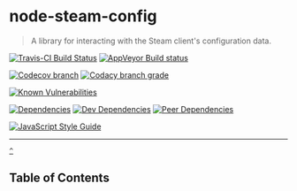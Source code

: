 # node-steam-config

> A library for interacting with the Steam client's configuration data.

[![Travis-CI Build Status](https://travis-ci.org/l3laze/node-steam-config.svg?branch=master)](https://travis-ci.org/l3laze/node-steam-config?branch=master) [![AppVeyor Build status](https://ci.appveyor.com/api/projects/status/mhpi0l2hog0lbmuw/branch/master?svg=true)](https://ci.appveyor.com/project/l3laze/node-steam-config/branch/master)

[![Codecov branch](https://img.shields.io/codecov/c/github/l3laze/node-steam-config/master.svg)](https://codecov.io/gh/l3laze/node-steam-config/list/master) [![Codacy branch grade](https://img.shields.io/codacy/grade/6ce28f60d6e64da8bd2c36782fd57973/master.svg)](https://app.codacy.com/app/l3laze/node-steam-config/dashboard)

[![Known Vulnerabilities](https://snyk.io/test/github/l3laze/node-steam-config/badge.svg?targetFile=package.json)](https://snyk.io/test/github/l3laze/node-steam-config?targetFile=package.json)

[![Dependencies](https://img.shields.io/david/l3laze/node-steam-config.svg)](https://github.com/l3laze/node-steam-config/issues) [![Dev Dependencies](https://img.shields.io/david/dev/l3laze/node-steam-config.svg)](https://github.com/l3laze/node-steam-config) [![Peer Dependencies](https://img.shields.io/david/peer/l3laze/node-steam-config.svg)](https://github.com/l3laze/node-steam-config)

[![JavaScript Style Guide](https://cdn.rawgit.com/standard/standard/master/badge.svg)](https://github.com/standard/standard)

----

<a name="toc" href="#-">`^`</a>

## **Table of Contents**
